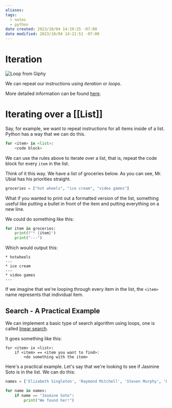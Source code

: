 ```yaml
---
aliases: 
tags:
  - notes
  - python
date created: 2023/10/04 14:19:25 -07:00
date modified: 2023/10/04 14:21:51 -07:00
---
```


# Iteration

![Loop from Giphy](https://media1.giphy.com/media/6HsjDOBPwY1eIS6kE0/giphy.gif?cid=ecf05e47u4wu0hvl9m1juhmryx7t9tw7httc7qnwe9k8shyg&ep=v1_gifs_search&rid=giphy.gif&ct=g)

We can repeat our instructions using *iteration* or *loops*.

More detailed information can be found [here](https://runestone.academy/ns/books/published/thinkcspy/Strings/TraversalandtheforLoopByItem.html).

# Iterating over a [[List]]

Say, for example, we want to repeat instructions for all items inside of a list. Python has a way that we can do this.

```python
for <item> in <list>:
	<code block>
```

We can use the rules above to iterate over a list, that is, repeat the code block for every `item` in the list.

Think of it this way. We have a list of groceries below. As you can see, Mr. Ubial has his priorities straight.

```python
groceries = ["hot wheels", "ice cream", "video games"]
```

What if you wanted to print out a formatted version of the list, something useful like putting a bullet in front of the item and putting everything on a new line.

We could do something like this:

```python
for item in groceries:
	print(f"* {item}")
	print("---")
```

Which would output this:

```console
* hotwheels
---
* ice cream
---
* video games
---
```

If we imagine that we're looping through every item in the list, the `<item>` name represents that individual item.

## Search - A Practical Example

We can implement a basic type of search algorithm using loops, one is called [linear search](https://en.wikipedia.org/wiki/Linear_search).

It goes something like this:

```pseudocodeish
for <item> in <list>:
	if <item> == <item you want to find>:
		<do something with the item>
```

Here's a practical example. Let's say that we're looking to see if Jasmine Soto is in the list. We can do this:

```python
names = ['Elizabeth Singleton', 'Raymond Mitchell', 'Steven Murphy', 'Daniel Terry', 'Glenn Fisher', 'Jasmine Soto', 'Deborah Hicks', 'Beverly Ryan', 'Jason Smith', 'Jason Washington']

for name in names:
	if name == "Jasmine Soto":
		print("We found her!")
```